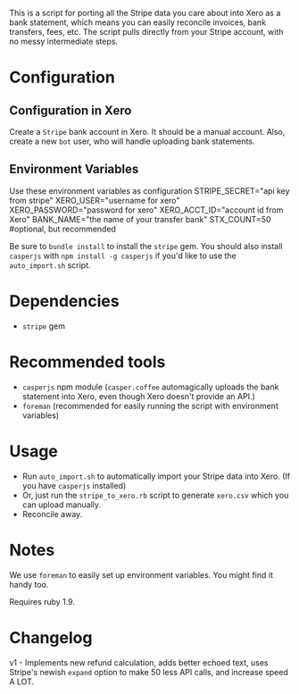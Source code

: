 This is a script for porting all the Stripe data you care about into Xero as a bank statement, which means you can easily reconcile invoices, bank transfers, fees, etc. The script pulls directly from your Stripe account, with no messy intermediate steps.

# Configuration

## Configuration in Xero
Create a `Stripe` bank account in Xero. It should be a manual account. Also, create a new `bot` user, who will handle uploading bank statements.

## Environment Variables
Use these environment variables as configuration
    STRIPE_SECRET="api key from stripe"
    XERO_USER="username for xero"
    XERO_PASSWORD="password for xero"
    XERO_ACCT_ID="account id from Xero"
    BANK_NAME="the name of your transfer bank"
    STX_COUNT=50 #optional, but recommended

Be sure to `bundle install` to install the `stripe` gem. You should also install `casperjs` with `npm install -g casperjs` if you'd like to use the `auto_import.sh` script.

# Dependencies

- `stripe` gem

# Recommended tools
- `casperjs` npm module (`casper.coffee` automagically uploads the bank statement into Xero, even though Xero doesn't provide an API.)
- `foreman` (recommended for easily running the script with environment variables)

# Usage

- Run `auto_import.sh` to automatically import your Stripe data into Xero. (If you have `casperjs` installed)
- Or, just run the `stripe_to_xero.rb` script to generate `xero.csv` which you can upload manually.
- Reconcile away.

# Notes

We use `foreman` to easily set up environment variables. You might find it handy too.

Requires ruby 1.9.

# Changelog

v1 - Implements new refund calculation, adds better echoed text, uses Stripe's newish `expand` option to make 50 less API calls, and increase speed A LOT.
